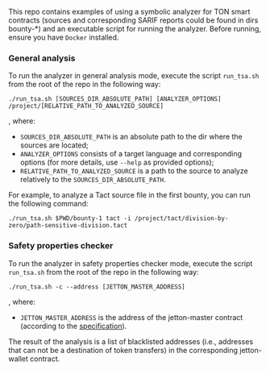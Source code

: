 This repo contains examples of using a symbolic analyzer for TON smart contracts (sources and corresponding SARIF reports could be found in dirs bounty-*) and an executable script for running the analyzer.
Before running, ensure you have `Docker` installed.

### General analysis

To run the analyzer in general analysis mode, 
execute the script `run_tsa.sh` from the root of the repo in the following way:

```
./run_tsa.sh [SOURCES_DIR_ABSOLUTE_PATH] [ANALYZER_OPTIONS] /project/[RELATIVE_PATH_TO_ANALYZED_SOURCE]
```
, where:

- `SOURCES_DIR_ABSOLUTE_PATH` is an absolute path to the dir where the sources are located;
- `ANALYZER_OPTIONS` consists of a target language and corresponding options (for more details, use `--help` as provided options);
- `RELATIVE_PATH_TO_ANALYZED_SOURCE` is a path to the source to analyze relatively to the `SOURCES_DIR_ABSOLUTE_PATH`.

For example, to analyze a Tact source file in the first bounty, you can run the following command:

```
./run_tsa.sh $PWD/bounty-1 tact -i /project/tact/division-by-zero/path-sensitive-division.tact
```

### Safety properties checker

To run the analyzer in safety properties checker mode, 
execute the script `run_tsa.sh` from the root of the repo in the following way:

```
./run_tsa.sh -c --address [JETTON_MASTER_ADDRESS]
```

, where:

- `JETTON_MASTER_ADDRESS` is the address of the jetton-master contract (according to the [specification](https://github.com/ton-blockchain/TEPs/blob/master/text/0074-jettons-standard.md)).

The result of the analysis is a list of blacklisted addresses 
(i.e., addresses that can not be a destination of token transfers) in the corresponding jetton-wallet contract.

